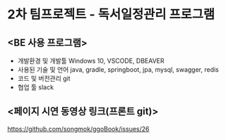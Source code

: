 # 2차 팀프로젝트 - 독서일정관리 프로그램

## <BE 사용 프로그램>
- 개발환경 및 개발툴
Windows 10, VSCODE, DBEAVER
- 사용된 기술 및 언어 
java, gradle, springboot, jpa, mysql, swagger, redis
- 코드 및 버전관리
git
- 협업 툴
slack

## <페이지 시연 동영상 링크(프론트 git)>
https://github.com/songmok/ggoBook/issues/26
